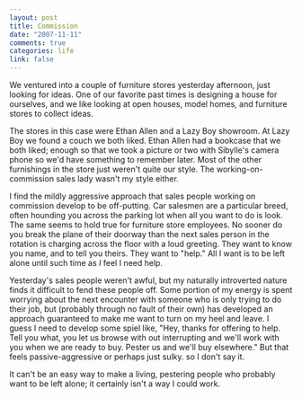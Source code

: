 ```yaml
--- 
layout: post
title: Commission
date: "2007-11-11"
comments: true
categories: life
link: false
---
```

We ventured into a couple of furniture stores yesterday afternoon, just looking for ideas.  One of our favorite past times is designing a house for ourselves, and we like looking at open houses, model homes, and furniture stores to collect ideas.

The stores in this case were Ethan Allen and a Lazy Boy showroom.  At Lazy Boy we found a couch we both liked.  Ethan Allen had a bookcase that we both liked; enough so that we took a picture or two with Sibylle's camera phone so we'd have something to remember later.  Most of the other furnishings in the store just weren't quite our style.  The working-on-commission sales lady wasn't my style either.

I find the mildly aggressive approach that sales people working on commission develop to be off-putting.  Car salesmen are a particular breed, often hounding you across the parking lot when all you want to do is look.  The same seems to hold true for furniture store employees.  No sooner do you break the plane of their doorway than the next sales person in the rotation is charging across the floor with a loud greeting.  They want to know you name, and to tell you theirs.  They want to "help."  All I want is to be left alone until such time as <i>I</i> feel I need help.

Yesterday's sales people weren't awful, but my naturally introverted nature finds it difficult to fend these people off.  Some portion of my energy is spent worrying about the next encounter with someone who is only trying to do their job, but (probably through no fault of their own) has developed an approach guaranteed to make me want to turn on my heel and leave.  I guess I need to develop some spiel like, "Hey, thanks for offering to help.  Tell you what, you let us browse with out interrupting and we'll work with you when we are ready to buy.  Pester us and we'll buy elsewhere."  But that feels passive-aggressive or perhaps just sulky. so I don't say it.

It can't be an easy way to make a living, pestering people who probably want to be left alone; it certainly isn't a way I could work.
